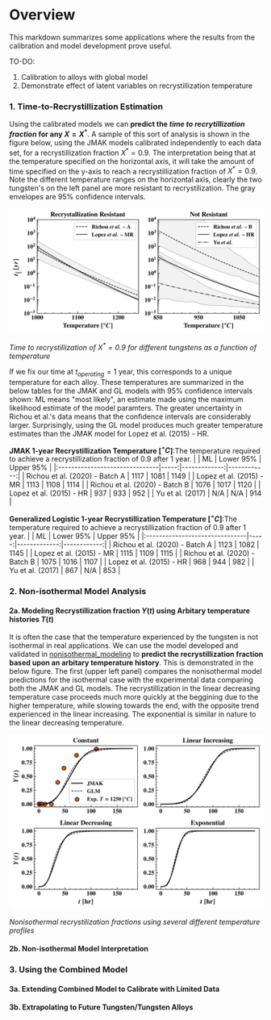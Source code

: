# Overview
This markdown summarizes some applications where the results from the calibration and model development prove useful.

TO-DO:
1. Calibration to alloys with global model
2. Demonstrate effect of latent variables on recrystillization temperature

### 1. Time-to-Recrystillization Estimation
Using the calibrated models we can **predict the _time to recrytillization fraction_ for any $X = X^*$**. A sample of this sort of analysis is shown in the figure below, using the JMAK models calibrated independently to each data set, for a recrystillization fraction $X^* = 0.9$. The interpretation being that at the temperature specified on the horizontal axis, it will take the amount of time specified on the y-axis to reach a recrystillization fraction of $X^* = 0.9$. Note the different temperature ranges on the horizontal axis, clearly the two tungsten's on the left panel are more resistant to recrystilization. The gray envelopes are 95% confidence intervals.

![Time to Recrystillization](.git_images/jmak_ttr.svg)

_Time to recrystillization of $X^* = 0.9$ for different tungstens as a function of temperature_

If we fix our time at $t_{operating} = 1$ year, this corresponds to a unique temperature for each alloy. These temperatures are summarized in the below tables for the JMAK and GL models with 95% confidence intervals shown: ML means "most likely", an estimate made using the maximum likelihood estimate of the model paramters. The greater uncertainty in Richou et al.'s data means that the confidence intervals are considerably larger. Surprisingly, using the GL model produces much greater temperature estimates than the JMAK model for Lopez et al. (2015) - HR. 

**JMAK 1-year Recrystillization Temperature [$^\circ C$]**:The temperature required to achieve a recrystillization fraction of $0.9$ after $1$ year.
|                                |   ML |   Lower 95\% |   Upper 95% |
|:-------------------------------|-----:|-------------:|------------:|
| Richou et al. (2020) - Batch A | 1117 |         1081 |        1149 |
| Lopez et al. (2015) - MR       | 1113 |         1108 |        1114 |
| Richou et al. (2020) - Batch B | 1076 |         1017 |        1120 |
| Lopez et al. (2015) - HR       |  937 |          933 |         952 |
| Yu et al. (2017)               |  N/A |          N/A |         914 |


**Generalized Logistic 1-year Recrystillization Temperature [$^\circ C$]**:The temperature required to achieve a recrystillization fraction of $0.9$ after $1$ year.
|                                |   ML |   Lower 95\% |   Upper 95% |
|:-------------------------------|-----:|-------------:|------------:|
| Richou et al. (2020) - Batch A | 1123 |         1082 |        1145 |
| Lopez et al. (2015) - MR       | 1115 |         1109 |        1115 |
| Richou et al. (2020) - Batch B | 1075 |         1016 |        1107 |
| Lopez et al. (2015) - HR       |  968 |          944 |         982 |
| Yu et al. (2017)               |  867 |          N/A |         853 |


### 2. Non-isothermal Model Analysis

#### 2a. Modeling Recrystillization fraction $Y(t)$ using Arbitary temperature histories $T(t)$
It is often the case that the temperature experienced by the tungsten is not isothermal in real applications. We can use the model developed and validated in [nonisothermal_modeling](/nonisothermal_modeling) to **predict the recrystillization fraction based upon an arbitary temperature history**. This is demonstrated in the below figure. The first (upper left panel) compares the nonisothermal model predictions for the isothermal case with the experimental data comparing both the JMAK and GL models. The recrystillization in the linear decreasing temperature case proceeds much more quickly at the beggining due to the higher temperature, while slowing towards the end, with the opposite trend experienced in the linear increasing. The exponential is similar in nature to the linear decreasing temperature.

![Non-isothermal Fraction Prediction](.git_images/jmak_glm_comparison.svg)

_Nonisothermal recrystilization fractions using several different temperature profiles_

#### 2b. Non-isothermal Model Interpretation

### 3. Using the Combined Model 

#### 3a. Extending Combined Model to Calibrate with Limited Data
#### 3b. Extrapolating to Future Tungsten/Tungsten Alloys